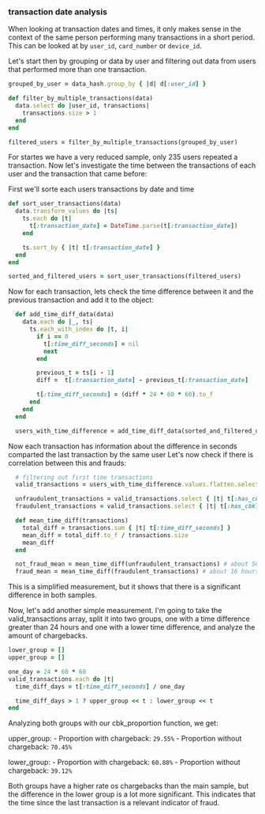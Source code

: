 ### transaction date analysis

  When looking at transaction dates and times, it only makes sense in the context of the same person performing many transactions in a short period.
  This can be looked at by `user_id`, `card_number` or `device_id`.

  Let's start then by grouping or data by user and filtering out data from users that performed more than one transaction.

  ```rb
  grouped_by_user = data_hash.group_by { |d| d[:user_id] }

  def filter_by_multiple_transactions(data)
    data.select do |user_id, transactions|
      transactions.size > 1
    end
  end

  filtered_users = filter_by_multiple_transactions(grouped_by_user)
  ```

  For startes we have a very reduced sample, only 235 users repeated a transaction.
  Now let's investigate the time between the transactions of each user and the transaction that came before:

  First we'll sorte each users transactions by date and time

  ```rb
  def sort_user_transactions(data)
    data.transform_values do |ts|
      ts.each do |t|
        t[:transaction_date] = DateTime.parse(t[:transaction_date])
      end

      ts.sort_by { |t| t[:transaction_date] }
    end
  end

  sorted_and_filtered_users = sort_user_transactions(filtered_users)
  ```

  Now for each transaction, lets check the time difference between it and the previous transaction and add it to the object:

  ```rb
    def add_time_diff_data(data)
      data.each do |_, ts|
        ts.each_with_index do |t, i|
          if i == 0
            t[:time_diff_seconds] = nil
            next
          end

          previous_t = ts[i - 1]
          diff =  t[:transaction_date] - previous_t[:transaction_date]

          t[:time_diff_seconds] = (diff * 24 * 60 * 60).to_f
        end 
      end
    end

    users_with_time_difference = add_time_diff_data(sorted_and_filtered_users)
  ```

  Now each transaction has information about the difference in seconds comparted the last transaction by the same user
  Let's now check if there is correlation between this and frauds:

  ```rb
    # filtering out first time transactions
    valid_transactions = users_with_time_difference.values.flatten.select { |t| t[:time_diff_seconds] != nil }

    unfraudulent_transactions = valid_transactions.select { |t| t[:has_cbk] == "FALSE" }
    fraudulent_transactions = valid_transactions.select { |t| t[:has_cbk] == "TRUE" }

    def mean_time_diff(transactions)
      total_diff = transactions.sum { |t| t[:time_diff_seconds] }
      mean_diff = total_diff.to_f / transactions.size
      mean_diff
    end

    not_fraud_mean = mean_time_diff(unfraudulent_transactions) # about 56 hours, 16 minutes, and 2.73 seconds.
    fraud_mean = mean_time_diff(fraudulent_transactions) # about 16 hours, 0 minutes, and 43.62 seconds.
  ```

  This is a simplified measurement, but it shows that there is a significant difference in both samples.

  Now, let's add another simple measurement. I'm going to take the valid_transactions array, split it into two groups, one with a time difference greater than 24 hours and one with a lower time difference, and analyze the amount of chargebacks.

  ```rb
  lower_group = []
  upper_group = []
  
  one_day = 24 * 60 * 60
  valid_transactions.each do |t|
    time_diff_days = t[:time_diff_seconds] / one_day

    time_diff_days > 1 ? upper_group << t : lower_group << t
  end 
  ```

  Analyzing both groups with our cbk_proportion function, we get:

  upper_group:
    - Proportion with chargeback: `29.55%`
    - Proportion without chargeback: `70.45%`

  lower_group:
    - Proportion with chargeback: `60.88%`
    - Proportion without chargeback: `39.12%`

  Both groups have a higher rate os chargebacks than the main sample, but the difference in the lower group is a lot more significant. This indicates that the time since the last transaction is a relevant indicator of fraud.
